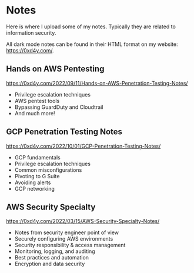 # Notes
Here is where I upload some of my notes. Typically they are related to information security.

All dark mode notes can be found in their HTML format on my website: https://0xd4y.com/.

## Hands on AWS Pentesting
https://0xd4y.com/2022/09/11/Hands-on-AWS-Penetration-Testing-Notes/
- Privilege escalation techniques
- AWS pentest tools
- Bypassing GuardDuty and Cloudtrail
- And much more!

## GCP Penetration Testing Notes
https://0xd4y.com/2022/10/01/GCP-Penetration-Testing-Notes/
- GCP fundamentals
- Privilege escalation techniques 
- Common misconfigurations
- Pivoting to G Suite
- Avoiding alerts
- GCP networking

## AWS Security Specialty
https://0xd4y.com/2022/03/15/AWS-Security-Specialty-Notes/
- Notes from security engineer point of view
- Securely configuring AWS environments
- Security responsibility & access management 
- Monitoring, logging, and auditing 
- Best practices and automation 
- Encryption and data security
